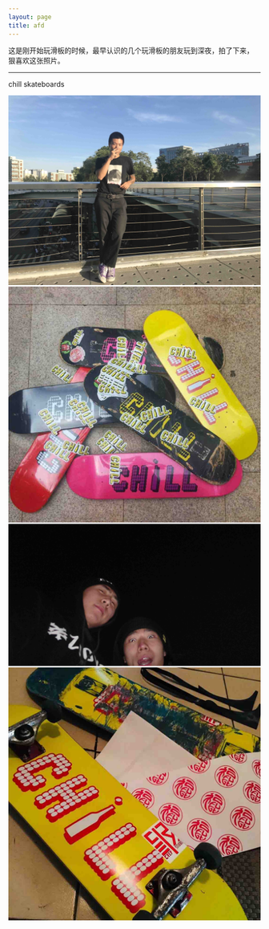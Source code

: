 ```yaml
---
layout: page
title: afd
---
```


这是刚开始玩滑板的时候，最早认识的几个玩滑板的朋友玩到深夜，拍了下来，
狠喜欢这张照片。

---

chill skateboards


![about](/images/pages/skateboarding/chillskateboards/2.JPG)
![about](/images/pages/skateboarding/chillskateboards/5.JPG)
![about](/images/pages/skateboarding/chillskateboards/3.jpg)
![about](/images/pages/skateboarding/chillskateboards/1.JPG)
